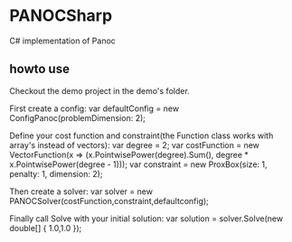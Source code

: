 # PANOCSharp
C# implementation of Panoc

## howto use
Checkout the demo project in the demo's folder.

First create a config:
var defaultConfig = new ConfigPanoc(problemDimension: 2);

Define your cost function and constraint(the Function class works with array's instead of vectors):
var degree = 2;
var costFunction = new VectorFunction(x => (x.PointwisePower(degree).Sum(), degree * x.PointwisePower(degree - 1)));
var constraint = new ProxBox(size: 1, penalty: 1, dimension: 2);

Then create a solver:
var solver = new PANOCSolver(costFunction,constraint,defaultconfig);

Finally call Solve with your initial solution:
var solution = solver.Solve(new double[] { 1.0,1.0 });
